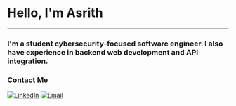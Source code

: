 # Hello, I'm Asrith

---

### I'm a student cybersecurity-focused software engineer. I also have experience in backend web development and API integration.

### Contact Me
[![LinkedIn](https://img.shields.io/badge/-LinkedIn-007B5?color=red&style=flat-square&logo=linkedin&logoColor=white)](https://www.linkedin.com/in/asrith-atluri/)
[![Email](https://img.shields.io/badge/-Email-007B5?color=white&style=flat-square&logo=gmail&logoColor=red)](mailto:asrithatluri@gmail.com)